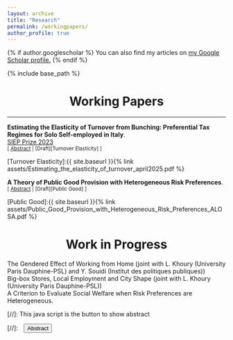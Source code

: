 ```yaml
---
layout: archive
title: "Research"
permalink: /workingpapers/
author_profile: true
---
```


{% if author.googlescholar %}
 You can also find my articles on <u><a href="{{author.googlescholar}}">my Google Scholar profile</a>.</u>
{% endif %}

{% include base_path %}

# <center> Working Papers </center>
- - -

**Estimating the Elasticity of Turnover from Bunching: Preferential Tax Regimes for Solo Self-employed in Italy**.  <br/>
[SIEP Prize 2023](http://www.siepweb.it/siep/wp/en/premio-siep/)  <br/>
<small>[ <a href="#/" onclick="visib('bunching')">Abstract</a>  | [Draft][Turnover Elasticity] ]</small>


<div id="bunching" style="display: none; text-align: justify; line-height: 1.2" ><small>
To stimulate entrepreneurship, several countries adopt size-dependent regimes that tax businesses on the basis of turnover rather than profits. This paper investigates to what extent such regimes can affect sales turnover by exploiting a discontinuity in the tax schedule of Italian solo self-employed.  I consider the notch created by the eligibility cut-off of the preferential turnover tax scheme. I find substantial and significant bunching below the turnover threshold, as some solo self-employed choose the turnover tax scheme over the profit-based tax regime. The effects of the turnover tax scheme on bunching are heterogeneous across sectors, with professionals, business intermediaries and retailers having the largest observed responses. For these three sectors, I estimate the turnover tax elasticity by exploiting a new theoretical framework that fits the  institutional set-up and rationalises the observed responses to it. The baseline estimates for the two most productive sectors, professionals and business intermediaries, are 0.071 and 0.058 respectively.  Lower compliance costs in the turnover tax regime explain less than half of these responses, therefore highlighting the key role of low taxation for bunching behaviour in high-value-added sectors.
</small><br><br/></div>

[Turnover Elasticity]:{{ site.baseurl }}{% link assets/Estimating_the_elasticity_of_turnover_april2025.pdf %} 


**A Theory of Public Good Provision with Heterogeneous Risk Preferences**.  <br/>
<small>[ <a href="#/" onclick="visib('optimal-tax')">Abstract</a> | [Draft][Public Good] ]</small>


<div id="optimal-tax" style="display: none; text-align: justify; line-height: 1.2" ><small>
People with different attitudes to risk  have different views on the  extent to which society should invest in certain (risky) projects. This paper presents a theory of optimal provision of a risky public good when individuals have heterogeneous preferences for risk and labour productivities. 
The public good has an insurance purpose as it allows individuals to shift risk from private to public consumption. When it is privately provided, the risk allocation in the economy is inefficient because people do not internalise the insurance gains of the public good for the other agents who have different preferences for risk. When the public good is publicly provided, and it is financed by a piecewise linear tax schedule on labour earnings and linear taxes on safe and risky (excess) returns on savings, a  trade-off between insurance and equity arises. The progressivity of the labour income tax schedule and the desirability of imposing a tax on the safe return from savings crucially depend on whether the government prioritises redistribution towards low-income individuals or high risk averse individuals.
</small><br><br/></div>

[Public Good]:{{ site.baseurl }}{% link assets/Public_Good_Provision_with_Heterogeneous_Risk_Preferences_ALOSA.pdf %}

# <center> Work in Progress </center>

The Gendered Effect of Working from Home (joint with L. Khoury (University Paris Dauphine-PSL) and Y. Souidi (Institut des politiques publiques))  <br/>
Big-box Stores, Local Employment and City Shape (joint with L. Khoury (University Paris Dauphine-PSL)) <br/>
A Criterion to Evaluate Social Welfare when Risk Preferences are Heterogeneous.  <br/>

[//]: This java script is the button to show abstract
<script>
 function visib(id) {
  var x = document.getElementById(id);
  if (x.style.display === "block") {
    x.style.display = "none";
  } else {
    x.style.display = "block";
  }
}
</script>

[//]:&emsp;<button onclick="visib('polariz')" class="btn btn--inverse btn--small">Abstract</button>
